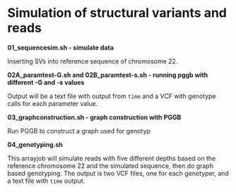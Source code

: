 
# Simulation of structural variants and reads

**01_sequencesim.sh - simulate data**

Inserting SVs into reference sequence of chromosome 22.  
  
  
  
**02A_paramtest-G.sh and 02B_paramtest-s.sh - running pggb with different -G and -s values**

Output will be a text file with output from `time` and a VCF with genotype calls for each parameter value.


**03_graphconstruction.sh - graph construction with PGGB**

Run PGGB to construct a graph used for genotyp


**04_genotyping.sh**

This arrayjob will simulate reads with five different depths based on the reference chromosome 22 and the simulated sequence, then do graph based genotyping.
The output is two VCF files, one for each genotyper, and a text file with `time` output.
